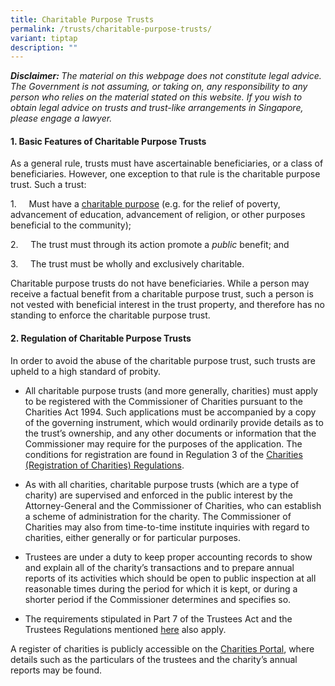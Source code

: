 ```yaml
---
title: Charitable Purpose Trusts
permalink: /trusts/charitable-purpose-trusts/
variant: tiptap
description: ""
---
```

<p><strong><em>Disclaimer: </em></strong><em>The material on this webpage does not constitute legal advice. The Government is not assuming, or taking on, any responsibility to any person who relies on the material stated on this website. If you wish to obtain legal advice on trusts and trust-like arrangements in Singapore, please engage a lawyer.</em>
</p>
<h4><strong>1. Basic Features of Charitable Purpose Trusts</strong></h4>
<p>As a general rule, trusts must have ascertainable beneficiaries, or a
class of beneficiaries. However, one exception to that rule is the charitable
purpose trust. Such a trust:</p>
<p>1.&nbsp;&nbsp;&nbsp;&nbsp; Must have a <a href="https://www.charities.gov.sg/Pages/Charities-and-IPCs/Register-as-a-Charity/Criteria-for-Registration-as-Charity.aspx#" rel="noopener noreferrer nofollow" target="_blank">charitable purpose</a> (e.g.
for the relief of poverty, advancement of education, advancement of religion,
or other purposes beneficial to the community);</p>
<p>2.&nbsp;&nbsp;&nbsp;&nbsp; The trust must through its action promote a <em>public </em>benefit;
and</p>
<p>3.&nbsp;&nbsp;&nbsp;&nbsp; The trust must be wholly and exclusively charitable.</p>
<p>Charitable purpose trusts do not have beneficiaries. While a person may
receive a factual benefit from a charitable purpose trust, such a person
is not vested with beneficial interest in the trust property, and therefore
has no standing to enforce the charitable purpose trust.</p>
<h4><strong>2. Regulation of Charitable Purpose Trusts</strong></h4>
<p>In order to avoid the abuse of the charitable purpose trust, such trusts
are upheld to a high standard of probity.</p>
<ul data-tight="true" class="tight">
<li>
<p>All charitable purpose trusts (and more generally, charities) must apply
to be registered with the Commissioner of Charities pursuant to the Charities
Act 1994. Such applications must be accompanied by a copy of the governing
instrument, which would ordinarily provide details as to the trust’s ownership,
and any other documents or information that the Commissioner may require
for the purposes of the application. The conditions for registration are
found in Regulation 3 of the <a href="https://sso.agc.gov.sg/SL/CA1994-RG10?DocDate=20230113" rel="noopener noreferrer nofollow" target="_blank">Charities (Registration of Charities) Regulations</a>.
&nbsp;&nbsp;</p>
</li>
<li>
<p>As with all charities, charitable purpose trusts (which are a type of
charity) are supervised and enforced in the public interest by the Attorney-General
and the Commissioner of Charities, who can establish a scheme of administration
for the charity. The Commissioner of Charities may also from time-to-time
institute inquiries with regard to charities, either generally or for particular
purposes.</p>
</li>
<li>
<p>Trustees are under a duty to keep proper accounting records to show and
explain all of the charity’s transactions and to prepare annual reports
of its activities which should be open to public inspection at all reasonable
times during the period for which it is kept, or during a shorter period
if the Commissioner determines and specifies so.</p>
</li>
<li>
<p>The requirements stipulated in Part 7 of the Trustees Act and the Trustees
Regulations mentioned <a href="https://www.mlaw.gov.sg/trusts/express-trusts/" rel="noopener noreferrer nofollow" target="_blank">here</a> also apply.</p>
</li>
</ul>
<p>A register of charities is publicly accessible on the <a href="https://www.charities.gov.sg/" rel="noopener noreferrer nofollow" target="_blank">Charities Portal</a>,
where details such as the particulars of the trustees and the charity’s
annual reports may be found.</p>